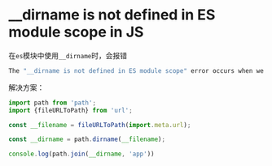 # __dirname is not defined in ES module scope in JS

在`es`模块中使用`__dirname`时，会报错

```javascript
The "__dirname is not defined in ES module scope" error occurs when we try to try to use the __dirname global variable in an ES module file. The __dirname or __filename global variables are not available in ECMAScript module files
```

解决方案：

```javascript
import path from 'path';
import {fileURLToPath} from 'url';

const __filename = fileURLToPath(import.meta.url);

const __dirname = path.dirname(__filename);

console.log(path.join(__dirname, 'app'))
```